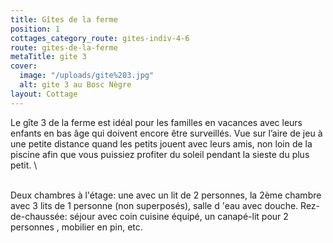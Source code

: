 ```yaml
---
title: Gîtes de la ferme
position: 1
cottages_category_route: gites-indiv-4-6
route: gites-de-la-ferme
metaTitle: gite 3
cover:
  image: "/uploads/gite%203.jpg"
  alt: gite 3 au Bosc Nègre
layout: Cottage
---
```


Le gîte 3 de la ferme est idéal pour les familles en vacances avec leurs enfants en bas âge qui doivent encore être surveillés. Vue sur l’aire de jeu à une petite distance quand les petits jouent avec leurs amis, non loin de la piscine afin que vous puissiez profiter du soleil pendant la sieste du plus petit.
\

\
Deux chambres à l'étage: une avec un lit de 2 personnes, la 2ème chambre avec 3 lits de 1 personne (non superposés), salle d 'eau avec douche. Rez-de-chaussée: séjour avec coin cuisine équipé, un canapé-lit pour 2 personnes , mobilier en pin, etc.
